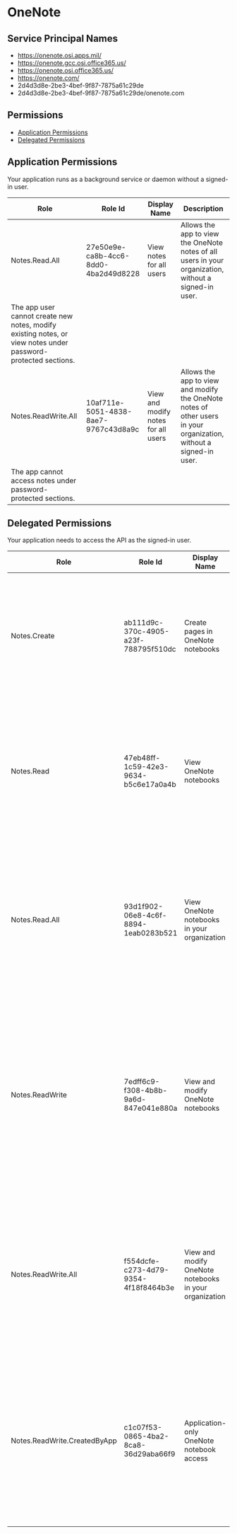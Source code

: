 # OneNote
## Service Principal Names
- https://onenote.osi.apps.mil/
- https://onenote.gcc.osi.office365.us/
- https://onenote.osi.office365.us/
- https://onenote.com/
- 2d4d3d8e-2be3-4bef-9f87-7875a61c29de
- 2d4d3d8e-2be3-4bef-9f87-7875a61c29de/onenote.com

 ## Permissions
- [Application Permissions](#application-permissions)
- [Delegated Permissions](#delegated-permissions)

## Application Permissions
Your application runs as a background service or daemon without a signed-in user.

| Role | Role Id | Display Name | Description |
|---|---|---|---|
| Notes.Read.All | 27e50e9e-ca8b-4cc6-8dd0-4ba2d49d8228 | View notes for all users | Allows the app to view the OneNote notes of all users in your organization, without a signed-in user.
The app user cannot create new notes, modify existing notes, or view notes under password-protected sections. |
| Notes.ReadWrite.All | 10af711e-5051-4838-8ae7-9767c43d8a9c | View and modify notes for all users | Allows the app to view and modify the OneNote notes of other users in your organization, without a signed-in user.
The app cannot access notes under password-protected sections. |

## Delegated Permissions
Your application needs to access the API as the signed-in user. 

| Role | Role Id | Display Name | Description |
|---|---|---|---|
| Notes.Create | ab111d9c-370c-4905-a23f-788795f510dc | Create pages in OneNote notebooks | Allow the application to view the titles of OneNote notebooks and sections and create new pages on behalf of the signed-in user. |
| Notes.Read | 47eb48ff-1c59-42e3-9634-b5c6e17a0a4b | View OneNote notebooks | Allow the application to view the contents of OneNote notebooks and sections on behalf of the signed-in user. It cannot view password protected sections. |
| Notes.Read.All | 93d1f902-06e8-4c6f-8894-1eab0283b521 | View OneNote notebooks in your organization | Allow the application to view the contents of all OneNote notebooks and sections that the signed-in user has access to. It cannot view password protected sections. |
| Notes.ReadWrite | 7edff6c9-f308-4b8b-9a6d-847e041e880a | View and modify OneNote notebooks | Allow the application to view the titles of OneNote notebooks and sections; view all pages; modify all pages and create new pages on behalf of the signed-in user. It cannot access password protected sections. |
| Notes.ReadWrite.All | f554dcfe-c273-4d79-9354-4f18f8464b3e | View and modify OneNote notebooks in your organization | Allow the application to view and modify the contents of all OneNote notebooks and sections that the signed-in user has access to. It cannot access password protected sections. |
| Notes.ReadWrite.CreatedByApp | c1c07f53-0865-4ba2-8ca8-36d29aba66f9 | Application-only OneNote notebook access | Allow the application to view the titles of OneNote notebooks and sections; create new pages; view and modify only pages created by the application on behalf of the signed-in user. |

